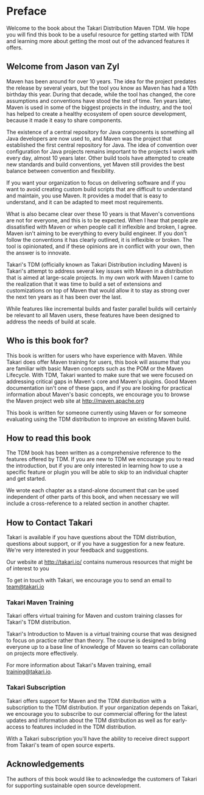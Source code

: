 # Preface

Welcome to the book about the Takari Distribution Maven TDM. We hope you will
find this book to be a useful resource for getting started with TDM and learning
more about getting the most out of the advanced features it offers.

## Welcome from Jason van Zyl

Maven has been around for over 10 years. The idea for the project predates the
release by several years, but the tool you know as Maven has had a 10th birthday
this year. During that decade, while the tool has changed, the core assumptions
and conventions have stood the test of time. Ten years later, Maven is used in
some of the biggest projects in the industry, and the tool has helped to create
a healthy ecosystem of open source development, because it made it easy to share
components.

The existence of a central repository for Java components is something all Java
developers are now used to, and Maven was the project that established the first
central repository for Java. The idea of convention over configuration for Java
projects remains important to the projects I work with every day, almost 10
years later. Other build tools have attempted to create new standards and build
conventions, yet Maven still provides the best balance between convention and
flexibility.

If you want your organization to focus on delivering software and if you want
to avoid creating custom build scripts that are difficult to understand and
maintain, you use Maven. It provides a model that is easy to understand, and it
can be adapted to meet most requirements.

What is also became clear over these 10 years is that Maven's conventions are
not for everyone, and this is to be expected. When I hear that people are
dissatisfied with Maven or when people call it inflexible and broken, I agree.
Maven isn't aiming to be everything to every build engineer. If you don't follow
the conventions it has clearly outlined, it is inflexible or broken. The tool is
opinionated, and if these opinions are in conflict with your own, then the
answer is to innovate.

Takari's TDM (officially known as Takari Distribution including Maven) is
Takari's attempt to address several key issues with Maven in a distribution that
is aimed at large-scale projects. In my own work with Maven I came to the
realization that it was time to build a set of extensions and customizations on
top of Maven that would allow it to stay as strong over the next ten years as it
has been over the last.

While features like incremental builds and faster parallel builds will
certainly be relevant to all Maven users, these features have been designed to
address the needs of build at scale.

## Who is this book for?

This book is written for users who have experience with Maven. While Takari
does offer Maven training for users, this book will assume that you are familiar
with basic Maven concepts such as the POM or the Maven Lifecycle. With TDM,
Takari wanted to make sure that we were focused on addressing critical gaps in
Maven's core and Maven's plugins. Good Maven documentation isn't one of these
gaps, and if you are looking for practical information about Maven's basic
concepts, we encourage you to browse the Maven project web site at 
http://maven.apache.org

This book is written for someone currently using Maven or for someone
evaluating using the TDM distribution to improve an existing Maven build.

## How to read this book

The TDM book has been written as a comprehensive reference to the features
offered by TDM. If you are new to TDM we encourage you to read the introduction,
but if you are only interested in learning how to use a specific feature or
plugin you will be able to skip to an individual chapter and get started.

We wrote each chapter as a stand-alone document that can be used independent of
other parts of this book, and when necessary we will include a cross-reference
to a related section in another chapter.

## How to Contact Takari

Takari is available if you have questions about the TDM distribution, questions
about support, or if you have a suggestion for a new feature. We're very
interested in your feedback and suggestions.

Our website at http://takari.io/ contains numerous resources that might be of
interest to you

To get in touch with Takari, we encourage you to send an email to
team@takari.io

### Takari Maven Training

Takari offers virtual training for Maven and custom training classes for
Takari's TDM distribution.

Takari's Introduction to Maven is a virtual training course that was designed
to focus on practice rather than theory. The course is designed to bring
everyone up to a base line of knowledge of Maven so teams can collaborate on
projects more effectively.

For more information about Takari's Maven training, email training@takari.io.

### Takari Subscription

Takari offers support for Maven and the TDM distribution with a subscription to
the TDM distribution. If your organization depends on Takari, we encourage you
to subscribe to our commercial offering for the latest updates and information
about the TDM distribution as well as for early-access to features included in
the TDM distribution.

With a Takari subscription you'll have the ability to receive direct support
from Takari's team of open source experts.

## Acknowledgements

The authors of this book would like to acknowledge the customers of Takari for
supporting sustainable open source development.